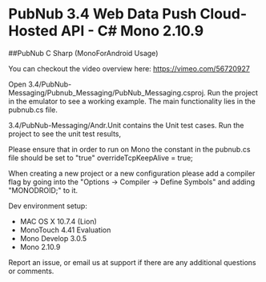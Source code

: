 # PubNub 3.4 Web Data Push Cloud-Hosted API - C# Mono 2.10.9 
##PubNub C Sharp (MonoForAndroid Usage)

You can checkout the video overview here: https://vimeo.com/56720927

Open 3.4/PubNub-Messaging/Pubnub_Messaging/PubNub_Messaging.csproj. 
Run the project in the emulator to see a working example. The main functionality lies in the pubnub.cs file.

3.4/PubNub-Messaging/Andr.Unit contains the Unit test cases. Run the project to see the unit test results,

Please ensure that in order to run on Mono the constant in the pubnub.cs file should be set to "true"
overrideTcpKeepAlive = true;

When creating a new project or a new configuration please add a compiler flag by going into the "Options -> Compiler -> Define Symbols" and adding "MONODROID;" to it.

Dev environment setup:
- MAC OS X 10.7.4 (Lion)
- MonoTouch 4.41 Evaluation
- Mono Develop 3.0.5
- Mono 2.10.9 

Report an issue, or email us at support if there are any additional questions or comments.


